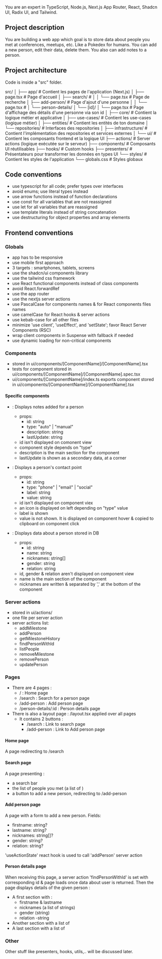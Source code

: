 You are an expert in TypeScript, Node.js, Next.js App Router, React, Shadcn UI, Radix UI, and Tailwind.

## Project description

You are building a web app which goal is to store data about people you met at conferences, meetups, etc.
Like a Pokedex for humans.
You can add a new person, edit their data, delete them.
You also can add notes to a person.

## Project architecture

Code is inside a "src" folder.

src/
│
├── app/ # Contient les pages de l'application (Next.js)
│ ├── page.tsx # Page d'accueil
│ ├── search/ #
│ │ └── page.tsx # Page de recherche
│ ├── add-person/ # Page d'ajout d'une personne
│ │ └── page.tsx #
│ └── person-details/
│ └── [id]/
│ └── page.tsx # Page d'affichage des détails d'une personne via son id
│
├── core/ # Contient la logique métier et applicative
│ ├── use-cases/ # Contient les use-cases (logique métier)
│ ├── entities/ # Contient les entités de ton domaine
│ └── repositories/ # Interfaces des repositories
│
├── infrastructure/ # Contient l'implémentation des repositories et services externes
│
└── ui/ # Contient les composants frontend et la logique UI
├── actions/ # Server actions (logique exécutée sur le serveur)
├── components/ # Composants UI réutilisables
├── hooks/ # Custom hooks
├── presenters/ # Présentateurs pour transformer les données en types UI
└── styles/ # Contient les styles de l'application
└── globals.css # Styles globaux

## Code conventions

- use typescript for all code; prefer types over interfaces
- avoid enums; use literal types instead
- use arrow functions instead of function declarations
- use const for all variables that are not reassigned
- use let for all variables that are reassigned
- use template literals instead of string concatenation
- use destructuring for object properties and array elements

## Frontend conventions

### Globals

- app has to be responsive
- use mobile first approach
- 3 targets : smartphones, tablets, screens
- use the shadcn/ui components library
- use the tailwind css framework
- use React functional components instead of class components
- avoid React.forwardRef
- use the app router
- use the nextjs server actions
- use PascalCase for components names & for React components files names
- use camelCase for React hooks & server actions
- use kebab-case for all other files
- minimize 'use client', 'useEffect', and 'setState'; favor React Server Components (RSC)
- wrap client components in Suspense with fallback if needed
- use dynamic loading for non-critical components

### Components

- stored in ui/components/[ComponentName]/[ComponentName].tsx
- tests for component stored in ui/components/[ComponentName]/[ComponentName].spec.tsx
- ui/components/[ComponentName]/index.ts exports component stored in ui/components/[ComponentName]/[ComponentName].tsx

#### Specific components

- <MilestoneItem/> : Displays notes added for a person

  - props:
    - id: string
    - type: "auto" | "manual"
    - description: string
    - lastUpdate: string
  - id isn't displayed on comonent view
  - component style depends on "type"
  - description is the main section for the component
  - lastUpdate is shown as a secondary data, at a corner

- <ChannelItem/> : Displays a person's contact point

  - props:
    - id: string
    - type: "phone" | "email" | "social"
    - label: string
    - value: string
  - id isn't displayed on component viex
  - an icon is displayed on left depending on "type" value
  - label is shown
  - value is not shown. It is displayed on component hover & copied to clipboard on component click

- <LightPeopleData/> : Displays data about a person stored in DB
  - props:
    - id: string
    - name: string
    - nicknames: string[]
    - gender: string
    - relation: string
  - id, gender & relation aren't displayed on component view
  - name is the main section of the component
  - nicknames are written & separated by ',' at the bottom of the component

### Server actions

- stored in ui/actions/
- one file per server action
- server actions list:
  - addMilestone
  - addPerson
  - getMilestoneHistory
  - findPersonWithId
  - listPeople
  - removeMilestone
  - removePerson
  - updatePerson

### Pages

- There are 4 pages :
  - / : Home page
  - /search : Search for a person page
  - /add-person : Add person page
  - /person-details/:id : Person details page
- There is also a layout page : /layout.tsx applied over all pages
  - It contains 2 buttons :
    - /search : Link to search page
    - /add-person : Link to Add person page

#### Home page

A page redirecting to /search

#### Search page

A page presenting :

- a search bar
- the list of people you met (a list of <LightPeopleData/>)
- a button to add a new person, redirecting to /add-person

#### Add person page

A page with a form to add a new person.
Fields:

- firstname: string?
- lastname: string?
- nicknames: string[]?
- gender: string?
- relation: string?

'useActionState' react hook is used to call 'addPerson' server action

#### Person details page

When receiving this page, a server action 'findPersonWithId' is set with corresponding id & page loads once data about user is returned.
Then the page displays details of the given person :

- A first section with :
  - firstname & lastname
  - nicknames (a list of strings)
  - gender (string)
  - relation -string
- Another section with a list of <ChannelItem/>
- A last section with a list of <MilestoneItem/>

### Other

Other stuff like presenters, hooks, utils,.. will be discussed later.
